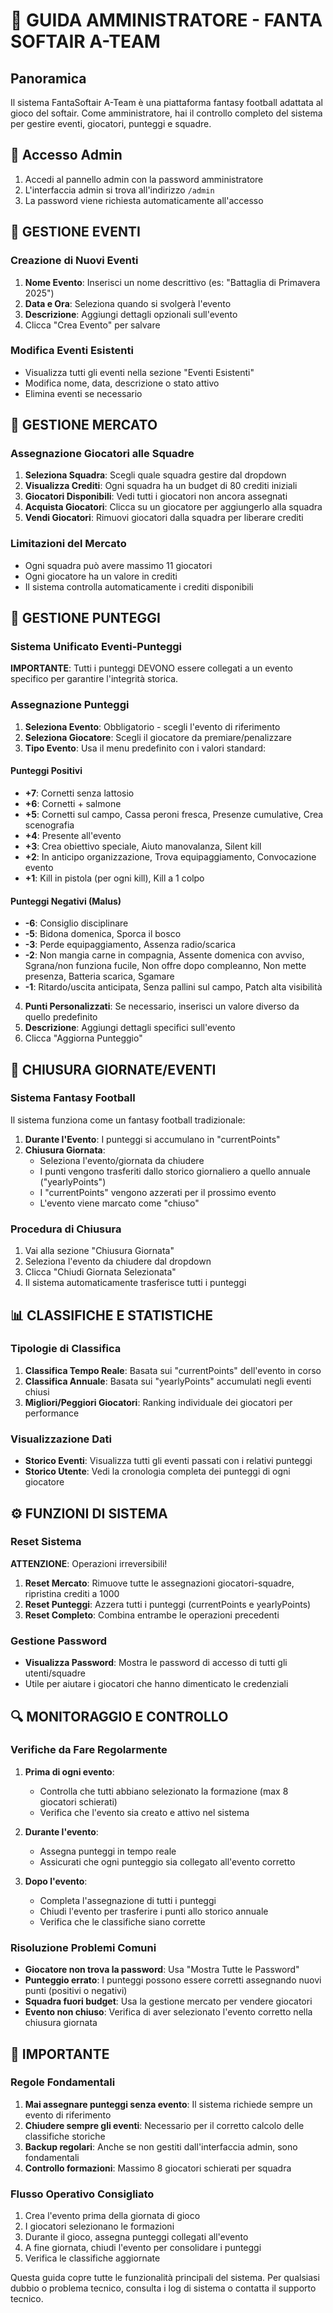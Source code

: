 # 🔧 GUIDA AMMINISTRATORE - FANTA SOFTAIR A-TEAM

## Panoramica

Il sistema FantaSoftair A-Team è una piattaforma fantasy football adattata al gioco del softair. Come amministratore, hai il controllo completo del sistema per gestire eventi, giocatori, punteggi e squadre.

## 🔐 Accesso Admin

1. Accedi al pannello admin con la password amministratore
2. L'interfaccia admin si trova all'indirizzo `/admin`
3. La password viene richiesta automaticamente all'accesso

## 📅 GESTIONE EVENTI

### Creazione di Nuovi Eventi
1. **Nome Evento**: Inserisci un nome descrittivo (es: "Battaglia di Primavera 2025")
2. **Data e Ora**: Seleziona quando si svolgerà l'evento
3. **Descrizione**: Aggiungi dettagli opzionali sull'evento
4. Clicca "Crea Evento" per salvare

### Modifica Eventi Esistenti
- Visualizza tutti gli eventi nella sezione "Eventi Esistenti"
- Modifica nome, data, descrizione o stato attivo
- Elimina eventi se necessario

## 🛒 GESTIONE MERCATO

### Assegnazione Giocatori alle Squadre
1. **Seleziona Squadra**: Scegli quale squadra gestire dal dropdown
2. **Visualizza Crediti**: Ogni squadra ha un budget di 80 crediti iniziali
3. **Giocatori Disponibili**: Vedi tutti i giocatori non ancora assegnati
4. **Acquista Giocatori**: Clicca su un giocatore per aggiungerlo alla squadra
5. **Vendi Giocatori**: Rimuovi giocatori dalla squadra per liberare crediti

### Limitazioni del Mercato
- Ogni squadra può avere massimo 11 giocatori
- Ogni giocatore ha un valore in crediti
- Il sistema controlla automaticamente i crediti disponibili

## 🎯 GESTIONE PUNTEGGI

### Sistema Unificato Eventi-Punteggi
**IMPORTANTE**: Tutti i punteggi DEVONO essere collegati a un evento specifico per garantire l'integrità storica.

### Assegnazione Punteggi
1. **Seleziona Evento**: Obbligatorio - scegli l'evento di riferimento
2. **Seleziona Giocatore**: Scegli il giocatore da premiare/penalizzare
3. **Tipo Evento**: Usa il menu predefinito con i valori standard:

#### Punteggi Positivi
- **+7**: Cornetti senza lattosio
- **+6**: Cornetti + salmone  
- **+5**: Cornetti sul campo, Cassa peroni fresca, Presenze cumulative, Crea scenografia
- **+4**: Presente all'evento
- **+3**: Crea obiettivo speciale, Aiuto manovalanza, Silent kill
- **+2**: In anticipo organizzazione, Trova equipaggiamento, Convocazione evento
- **+1**: Kill in pistola (per ogni kill), Kill a 1 colpo

#### Punteggi Negativi (Malus)
- **-6**: Consiglio disciplinare
- **-5**: Bidona domenica, Sporca il bosco
- **-3**: Perde equipaggiamento, Assenza radio/scarica
- **-2**: Non mangia carne in compagnia, Assente domenica con avviso, Sgrana/non funziona fucile, Non offre dopo compleanno, Non mette presenza, Batteria scarica, Sgamare
- **-1**: Ritardo/uscita anticipata, Senza pallini sul campo, Patch alta visibilità

4. **Punti Personalizzati**: Se necessario, inserisci un valore diverso da quello predefinito
5. **Descrizione**: Aggiungi dettagli specifici sull'evento
6. Clicca "Aggiorna Punteggio"

## 🏁 CHIUSURA GIORNATE/EVENTI

### Sistema Fantasy Football
Il sistema funziona come un fantasy football tradizionale:

1. **Durante l'Evento**: I punteggi si accumulano in "currentPoints"
2. **Chiusura Giornata**: 
   - Seleziona l'evento/giornata da chiudere
   - I punti vengono trasferiti dallo storico giornaliero a quello annuale ("yearlyPoints")
   - I "currentPoints" vengono azzerati per il prossimo evento
   - L'evento viene marcato come "chiuso"

### Procedura di Chiusura
1. Vai alla sezione "Chiusura Giornata"
2. Seleziona l'evento da chiudere dal dropdown
3. Clicca "Chiudi Giornata Selezionata"
4. Il sistema automaticamente trasferisce tutti i punteggi

## 📊 CLASSIFICHE E STATISTICHE

### Tipologie di Classifica
1. **Classifica Tempo Reale**: Basata sui "currentPoints" dell'evento in corso
2. **Classifica Annuale**: Basata sui "yearlyPoints" accumulati negli eventi chiusi
3. **Migliori/Peggiori Giocatori**: Ranking individuale dei giocatori per performance

### Visualizzazione Dati
- **Storico Eventi**: Visualizza tutti gli eventi passati con i relativi punteggi
- **Storico Utente**: Vedi la cronologia completa dei punteggi di ogni giocatore

## ⚙️ FUNZIONI DI SISTEMA

### Reset Sistema
**ATTENZIONE**: Operazioni irreversibili!

1. **Reset Mercato**: Rimuove tutte le assegnazioni giocatori-squadre, ripristina crediti a 1000
2. **Reset Punteggi**: Azzera tutti i punteggi (currentPoints e yearlyPoints)
3. **Reset Completo**: Combina entrambe le operazioni precedenti

### Gestione Password
- **Visualizza Password**: Mostra le password di accesso di tutti gli utenti/squadre
- Utile per aiutare i giocatori che hanno dimenticato le credenziali

## 🔍 MONITORAGGIO E CONTROLLO

### Verifiche da Fare Regolarmente
1. **Prima di ogni evento**:
   - Controlla che tutti abbiano selezionato la formazione (max 8 giocatori schierati)
   - Verifica che l'evento sia creato e attivo nel sistema

2. **Durante l'evento**:
   - Assegna punteggi in tempo reale
   - Assicurati che ogni punteggio sia collegato all'evento corretto

3. **Dopo l'evento**:
   - Completa l'assegnazione di tutti i punteggi
   - Chiudi l'evento per trasferire i punti allo storico annuale
   - Verifica che le classifiche siano corrette

### Risoluzione Problemi Comuni
- **Giocatore non trova la password**: Usa "Mostra Tutte le Password"
- **Punteggio errato**: I punteggi possono essere corretti assegnando nuovi punti (positivi o negativi)
- **Squadra fuori budget**: Usa la gestione mercato per vendere giocatori
- **Evento non chiuso**: Verifica di aver selezionato l'evento corretto nella chiusura giornata

## 🚨 IMPORTANTE

### Regole Fondamentali
1. **Mai assegnare punteggi senza evento**: Il sistema richiede sempre un evento di riferimento
2. **Chiudere sempre gli eventi**: Necessario per il corretto calcolo delle classifiche storiche
3. **Backup regolari**: Anche se non gestiti dall'interfaccia admin, sono fondamentali
4. **Controllo formazioni**: Massimo 8 giocatori schierati per squadra

### Flusso Operativo Consigliato
1. Crea l'evento prima della giornata di gioco
2. I giocatori selezionano le formazioni
3. Durante il gioco, assegna punteggi collegati all'evento
4. A fine giornata, chiudi l'evento per consolidare i punteggi
5. Verifica le classifiche aggiornate

Questa guida copre tutte le funzionalità principali del sistema. Per qualsiasi dubbio o problema tecnico, consulta i log di sistema o contatta il supporto tecnico.